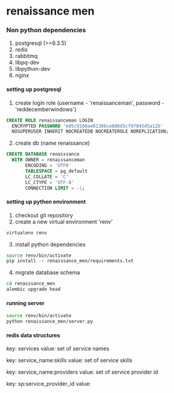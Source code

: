 renaissance men
===============
### Non python dependencies
1. postgresql (>=9.3.5)
2. redis 
3. rabbitmq
4. libpq-dev
5. libpython-dev
6. nginx

#### setting up postgresql
1. create login role (username - 'renaissanceman', password - 'reddecemberwindows')
```sql
CREATE ROLE renaissanceman LOGIN
  ENCRYPTED PASSWORD 'md5c9108ae01386ce886d3cf97845d5a12b'
  NOSUPERUSER INHERIT NOCREATEDB NOCREATEROLE NOREPLICATION;
```
2. create db (name renaissance)
```sql
CREATE DATABASE renaissance
  WITH OWNER = renaissanceman
       ENCODING = 'UTF8'
       TABLESPACE = pg_default
       LC_COLLATE = 'C'
       LC_CTYPE = 'UTF-8'
       CONNECTION LIMIT = -1;
```

#### setting up python environment
1. checkout git repository
2. create a new virtual environment 'renv'
```bash
virtualenv renv
```
3. install python dependencies
```bash
source renv/bin/activate
pip install -r renaissance_men/requirements.txt
```
4. migrate database schema
```bash
cd renaissance_men
alembic upgrade head
```
#### running server

```bash
source renv/bin/activate
python renaissance_men/server.py
```

#### redis data structures
key: services
value: set of service names

key: service_name:skills
value: set of service skills

key: service_name:providers
value: set of service provider id

key: sp:service_provider_id
value:
